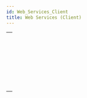 ```yaml
---
id: Web_Services_Client
title: Web Services (Client)
---
```

||
|---|
|[<!-- INCLUDE #_command_.WEB SERVICE AUTHENTICATE.Syntax -->](../../commands-legacy/web-service-authenticate.md)<br/><!-- INCLUDE #_command_.WEB SERVICE AUTHENTICATE.Summary -->|
|[<!-- INCLUDE #_command_.WEB SERVICE CALL.Syntax -->](../../commands-legacy/web-service-call.md)<br/><!-- INCLUDE #_command_.WEB SERVICE CALL.Summary -->|
|[<!-- INCLUDE #_command_.WEB SERVICE Get info.Syntax -->](../../commands-legacy/web-service-get-info.md)<br/><!-- INCLUDE #_command_.WEB SERVICE Get info.Summary -->|
|[<!-- INCLUDE #_command_.WEB SERVICE GET RESULT.Syntax -->](../../commands-legacy/web-service-get-result.md)<br/><!-- INCLUDE #_command_.WEB SERVICE GET RESULT.Summary -->|
|[<!-- INCLUDE #_command_.WEB SERVICE SET OPTION.Syntax -->](../../commands-legacy/web-service-set-option.md)<br/><!-- INCLUDE #_command_.WEB SERVICE SET OPTION.Summary -->|
|[<!-- INCLUDE #_command_.WEB SERVICE SET PARAMETER.Syntax -->](../../commands-legacy/web-service-set-parameter.md)<br/><!-- INCLUDE #_command_.WEB SERVICE SET PARAMETER.Summary -->|
